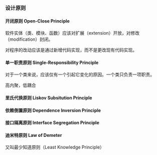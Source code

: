 ### 设计原则

#### 开闭原则 Open-Close Principle

软件实体（类、模块、函数）应该对扩展（extension）开放，对修改（modification）封闭。

对程序的改动应该是通过新增代码实现，而不是更改现有代码实现。

#### 单一职责原则 Single-Responsibility Principle

对于一个类来说，应该仅有一个引起它变化的原因。一个类只负责一项职责。

高内聚，低耦合

#### 里氏代换原则 Liskov Subsitution Principle

#### 依赖倒置原则 Dependence Inversion Principle

#### 接口隔离原则 Interface Segregation Principle

#### 迪米特原则 Law of Demeter

又叫最少知道原则（Least Knowledge Principle）